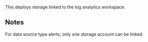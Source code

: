 This deploys storage linked to the log analytics workspace.

## Notes

For data source type alerts, only one storage account can be linked.
